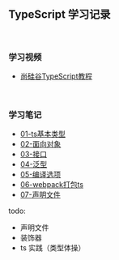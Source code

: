 ## **TypeScript 学习记录**
<br>

### 学习视频

- [尚硅谷TypeScript教程](https://www.bilibili.com/video/BV1Xy4y1v7S2?spm_id_from=333.337.search-card.all.click)

<br>

### 学习笔记

- [01-ts基本类型](./packages/01-basic-type/README.md)
- [02-面向对象](./packages/02-object/README.md)
- [03-接口](./packages/03-interface/README.md)
- [04-泛型](./packages/03-interface/README.md)
- [05-编译选项](./packages/05-compile/README.md)
- [06-webpack打包ts](./packages/06-webpack-ts/README.md)
- [07-声明文件](https://ts.xcatliu.com/basics/declaration-files.html#%E6%96%B0%E8%AF%AD%E6%B3%95%E7%B4%A2%E5%BC%95)

todo:

-  声明文件
- 装饰器
- ts 实践（类型体操）



